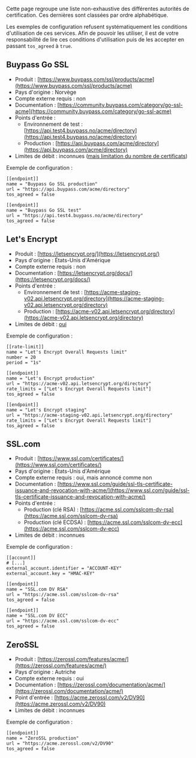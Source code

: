 
[//]: # (Copyright 2019-2020 Rodolphe Bréard <rodolphe@breard.tf>)

[//]: # (Copying and distribution of this file, with or without modification,)
[//]: # (are permitted in any medium without royalty provided the copyright)
[//]: # (notice and this notice are preserved.  This file is offered as-is,)
[//]: # (without any warranty.)

Cette page regroupe une liste non-exhaustive des différentes autorités de certification. Ces dernières sont classées par ordre alphabétique.

Les exemples de configuration refusent systématiquement les conditions d'utilisation de ces services. Afin de pouvoir les utiliser, il est de votre responsabilité de lire ces conditions d'utilisation puis de les accepter en passant `tos_agreed` à `true`.

## Buypass Go SSL

- Produit : [https://www.buypass.com/ssl/products/acme](https://www.buypass.com/ssl/products/acme)
- Pays d'origine : Norvège
- Compte externe requis : non
- Documentation : [https://community.buypass.com/category/go-ssl-acme](https://community.buypass.com/category/go-ssl-acme)
- Points d'entrée :
  * Environnement de test : [https://api.test4.buypass.no/acme/directory](https://api.test4.buypass.no/acme/directory)
  * Production : [https://api.buypass.com/acme/directory](https://api.buypass.com/acme/directory)
- Limites de débit : inconnues ([mais limitation du nombre de certificats](https://community.buypass.com/t/h7hmbsh/rate-limits))

Exemple de configuration :

```
[[endpoint]]
name = "Buypass Go SSL production"
url = "https://api.buypass.com/acme/directory"
tos_agreed = false

[[endpoint]]
name = "Buypass Go SSL test"
url = "https://api.test4.buypass.no/acme/directory"
tos_agreed = false
```


## Let's Encrypt

- Produit : [https://letsencrypt.org/](https://letsencrypt.org/)
- Pays d'origine : États-Unis d'Amérique
- Compte externe requis : non
- Documentation : [https://letsencrypt.org/docs/](https://letsencrypt.org/docs/)
- Points d'entrée :
  * Environnement de test : [https://acme-staging-v02.api.letsencrypt.org/directory](https://acme-staging-v02.api.letsencrypt.org/directory)
  * Production : [https://acme-v02.api.letsencrypt.org/directory](https://acme-v02.api.letsencrypt.org/directory)
- Limites de débit : [oui](https://letsencrypt.org/docs/rate-limits/)

Exemple de configuration :

```
[[rate-limit]]
name = "Let's Encrypt Overall Requests limit"
number = 20
period = "1s"

[[endpoint]]
name = "Let's Encrypt production"
url = "https://acme-v02.api.letsencrypt.org/directory"
rate_limits = ["Let's Encrypt Overall Requests limit"]
tos_agreed = false

[[endpoint]]
name = "Let's Encrypt staging"
url = "https://acme-staging-v02.api.letsencrypt.org/directory"
rate_limits = ["Let's Encrypt Overall Requests limit"]
tos_agreed = false
```


## SSL.com

- Produit : [https://www.ssl.com/certificates/](https://www.ssl.com/certificates/)
- Pays d'origine : États-Unis d'Amérique
- Compte externe requis : oui, mais annoncé comme non
- Documentation : [https://www.ssl.com/guide/ssl-tls-certificate-issuance-and-revocation-with-acme/](https://www.ssl.com/guide/ssl-tls-certificate-issuance-and-revocation-with-acme/)
- Points d'entrée :
  * Production (clé RSA) : [https://acme.ssl.com/sslcom-dv-rsa](https://acme.ssl.com/sslcom-dv-rsa)
  * Production (clé ECDSA) : [https://acme.ssl.com/sslcom-dv-ecc](https://acme.ssl.com/sslcom-dv-ecc)
- Limites de débit : inconnues

Exemple de configuration :

```
[[account]]
# [...]
external_account.identifier = "ACCOUNT-KEY"
external_account.key = "HMAC-KEY"

[[endpoint]]
name = "SSL.com DV RSA"
url = "https://acme.ssl.com/sslcom-dv-rsa"
tos_agreed = false

[[endpoint]]
name = "SSL.com DV ECC"
url = "https://acme.ssl.com/sslcom-dv-ecc"
tos_agreed = false
```


## ZeroSSL

- Produit : [https://zerossl.com/features/acme/](https://zerossl.com/features/acme/)
- Pays d'origine : Autriche
- Compte externe requis : oui
- Documentation : [https://zerossl.com/documentation/acme/](https://zerossl.com/documentation/acme/)
- Point d'entrée : [https://acme.zerossl.com/v2/DV90](https://acme.zerossl.com/v2/DV90)
- Limites de débit : inconnues

Exemple de configuration :

```
[[endpoint]]
name = "ZeroSSL production"
url = "https://acme.zerossl.com/v2/DV90"
tos_agreed = false
```
